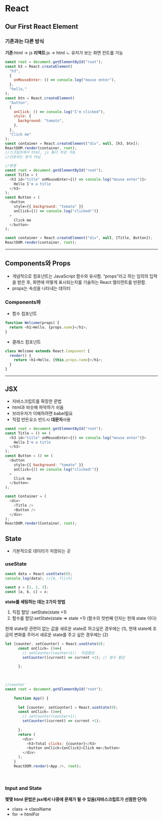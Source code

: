 # React

## Our First React Element

### 기존과는 다른 방식

<b>기존</b>:html -> js
<b>리액트</b>:js -> html
ㄴ 유저가 보는 화면 컨트롤 가능

```js
const root = document.getElementById("root");
const h3 = React.createElement(
  "h3",
  {
    onMouseEnter: () => console.log("mouse enter"),
  },
  "hello,"
);
const btn = React.createElement(
  "button",
  {
    onClick: () => console.log("I'm clicked"),
    style: {
      background: "tomato",
    },
  },
  "Click me"
);
const container = React.createElement("div", null, [h3, btn]);
ReactDOM.render(container, root);
//스크립트에서 html, js 둘다 작성 가능
//선호되는 방식 아님

//변경
const root = document.getElementById("root");
const Title = (
  <h3 id="title" onMouseEnter={() => console.log("mouse enter")}>
    Hello I'm a title
  </h3>
);
const Button = (
  <button
    style={{ background: "tomato" }}
    onClick={() => console.log("clicked!")}
  >
    Click me
  </button>
);

const container = React.createElement("div", null, [Title, Button]);
ReactDOM.render(container, root);
```

---

## Components와 Props

- 개념적으로 컴포넌트는 JavaScript 함수와 유사함. “props”라고 하는 임의의 입력을 받은 후, 화면에 어떻게 표시되는지를 기술하는 React 엘리먼트를 반환함.
- props는 속성을 나타내는 데이터

### Components와

- 함수 컴포넌트

```js
function Welcome(props) {
  return <h1>Hello, {props.name}</h1>;
}
```

- 클래스 컴포넌트

```js
class Welcome extends React.Component {
  render() {
    return <h1>Hello, {this.props.name}</h1>;
  }
}
```

---

## JSX

- 자바스크립트를 확장한 문법
- html과 비슷해 파악하기 쉬움
- 브라우저가 이해하려면 babel필요
- 직접 만든요소 반드시 **대문자**사용

```js
const root = document.getElementById("root");
const Title = () => (
  <h3 id="title" onMouseEnter={() => console.log("mouse enter")}>
    Hello I'm a title
  </h3>
);
const Button = () => (
  <button
    style={{ background: "tomato" }}
    onClick={() => console.log("clicked!")}
  >
    Click me
  </button>
);

const Container = (
  <div>
    <Title />
    <Button />
  </div>
);
ReactDOM.render(Container, root);
```

## State

- 기본적으로 데이터가 저장되는 곳

### useState

```js
const data = React.useState(0);
console.log(data); //[0, f][ch]

const x = [1, 2, 3];
const [a, b, c] = x;
```

**state를 세팅하는 데는 2가지 방법**
1. 직접 할당 :setState(state +1)
2. 함수를 할당:setState(state => state +1) (함수의 첫번째 인자는 현재 state 이다)

현재 state랑 관련이 없는 값을 새로운 state로 하고싶은 경우에는 (1),
현재 state에 조금의 변화를 주어서 새로운 state를 주고 싶은 경우에는 (2)

```js
let [counter, setCounter] = React.useState(0);
      const onClick= ()=>{
        // setCounter(counter+1);  직접할당
        setCounter((current) => current +1); // 함수 할당 
  
      }; 
```

<br>

```js
//counter
const root = document.getElementById("root");
    
    function App() {
  
      let [counter, setCounter] = React.useState(0);
      const onClick= ()=>{
        // setCounter(counter+1);
        setCounter((current) => current +1); 
  
      }; 
      return (
        <div>
          <h3>Total clicks: {counter}</h3>
          <button onClick={onClick}>Click me</button>
        </div>
      );
    }
    ReactDOM.render(<App />, root);
```

<br>

### Input and State
**몇몇 html 문법은 jsx에서 나중에 문제가 될 수 있음(자바스크립트가 선점한 단어)** 

- class -> className
- for -> htmlFor
